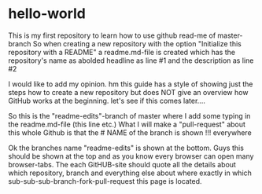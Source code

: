 # hello-world
This is my first repository to learn how to use github
read-me of master-branch
So when creating a new repository with the option "Initialize this repository with a README"
a readme.md-file is created which has the repository's name as abolded headline as line #1 and the description as line #2

I would like to add my opinion. hm this guide has a style of showing just the steps how to create a new repository but does NOT give an overview how GitHub works at the beginning. let's see if this comes later.... 

So this is the "readme-edits"-branch of master where I add some typing in the readme.md-file (this line etc.)
What I will make a "pull-request" about this whole Github is that the # NAME of the branch is shown !!! everywhere

Ok the branches name "readme-edits" is shown at the bottom. Guys this should be shown at the top
and as you know every browser can open many browser-tabs. The each GitHUB-site should quote   all the details about which repository, branch and everything else about where exactly in which sub-sub-sub-branch-fork-pull-request this page is located.
